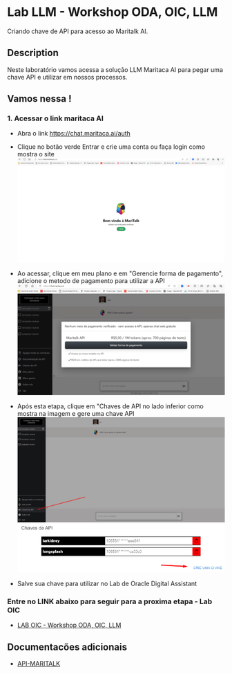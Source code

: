 # Lab LLM - Workshop ODA, OIC, LLM

Criando chave de API para acesso ao Maritalk AI.

## Description

Neste laboratório vamos acessa a solução LLM Maritaca AI para pegar uma chave API e utilizar em nossos processos.

## Vamos nessa !

### 1. Acessar o link maritaca AI

* Abra o link https://chat.maritaca.ai/auth
* Clique no botão verde Entrar e crie uma conta ou faça login como mostra o site
![Alt text](./1.png "a title")

* Ao acessar, clique em meu plano e em "Gerencie forma de pagamento", adicione o metodo de pagamento para utilizar a API
![Alt text](./Screenshot_19.png "a title")

* Após esta etapa, clique em "Chaves de API no lado inferior como mostra na imagem e gere uma chave API
![Alt text](./2.png "a title")
![Alt text](./3.png "a title")

* Salve sua chave para utilizar no Lab de Oracle Digital Assistant

### Entre no LINK abaixo para seguir para a proxima etapa - Lab OIC
* [LAB OIC - Workshop ODA, OIC, LLM](https://github.com/Gusttavosant/Workshop_ODA_OIC_LLM/blob/main/ODA%20OIC%20LAB%20FAST%20TRACK/OIC%20LAB/HandsON.md)

## Documentacões adicionais

* [API-MARITALK](https://github.com/maritaca-ai/maritalk-api)
